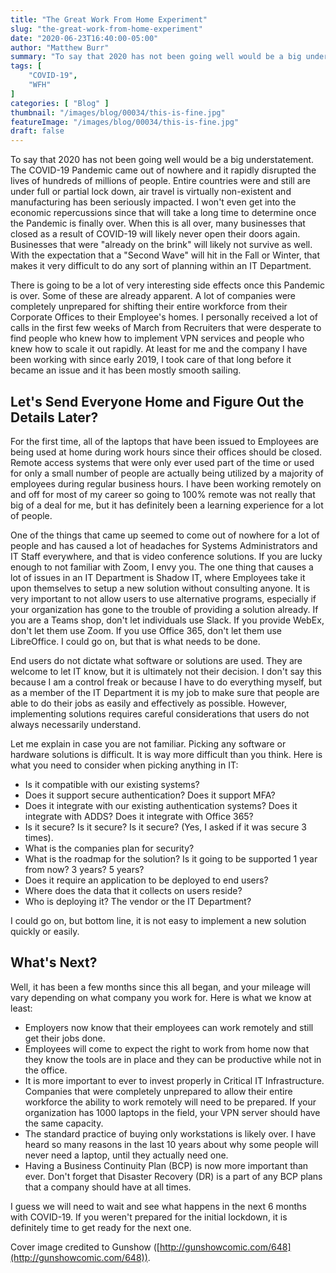 ```yaml
---
title: "The Great Work From Home Experiment"
slug: "the-great-work-from-home-experiment"
date: "2020-06-23T16:40:00-05:00"
author: "Matthew Burr"
summary: "To say that 2020 has not been going well would be a big understatement. The COVID-19 Pandemic came out of nowhere and it has rapidly disrupted the lives of hundreds of millions of people. Entire countries were and still are under full or partial lock down, air travel is virtually non-existent and manufacturing is seriously impacted. I won't even get into the economic repercussions since that will take a long time to determine once the Pandemic is finally over."
tags: [
    "COVID-19",
    "WFH"
]
categories: [ "Blog" ]
thumbnail: "/images/blog/00034/this-is-fine.jpg"
featureImage: "/images/blog/00034/this-is-fine.jpg"
draft: false
---
```


To say that 2020 has not been going well would be a big understatement. The COVID-19 Pandemic came out of nowhere and it rapidly disrupted the lives of hundreds of millions of people. Entire countries were and still are under full or partial lock down, air travel is virtually non-existent and manufacturing has been seriously impacted. I won't even get into the economic repercussions since that will take a long time to determine once the Pandemic is finally over. When this is all over, many businesses that closed as a result of COVID-19 will likely never open their doors again. Businesses that were "already on the brink" will likely not survive as well. With the expectation that a "Second Wave" will hit in the Fall or Winter, that makes it very difficult to do any sort of planning within an IT Department.

There is going to be a lot of very interesting side effects once this Pandemic is over. Some of these are already apparent. A lot of companies were completely unprepared for shifting their entire workforce from their Corporate Offices to their Employee's homes. I personally received a lot of calls in the first few weeks of March from Recruiters that were desperate to find people who knew how to implement VPN services and people who knew how to scale it out rapidly. At least for me and the company I have been working with since early 2019, I took care of that long before it became an issue and it has been mostly smooth sailing.

## Let's Send Everyone Home and Figure Out the Details Later? ##

For the first time, all of the laptops that have been issued to Employees are being used at home during work hours since their offices should be closed. Remote access systems that were only ever used part of the time or used for only a small number of people are actually being utilized by a majority of employees during regular business hours. I have been working remotely on and off for most of my career so going to 100% remote was not really that big of a deal for me, but it has definitely been a learning experience for a lot of people.

One of the things that came up seemed to come out of nowhere for a lot of people and has caused a lot of headaches for Systems Administrators and IT Staff everywhere, and that is video conference solutions. If you are lucky enough to not familiar with Zoom, I envy you. The one thing that causes a lot of issues in an IT Department is Shadow IT, where Employees take it upon themselves to setup a new solution without consulting anyone. It is very important to not allow users to use alternative programs, especially if your organization has gone to the trouble of providing a solution already. If you are a Teams shop, don't let individuals use Slack. If you provide WebEx, don't let them use Zoom. If you use Office 365, don't let them use LibreOffice. I could go on, but that is what needs to be done.

End users do not dictate what software or solutions are used. They are welcome to let IT know, but it is ultimately not their decision. I don't say this because I am a control freak or because I have to do everything myself, but as a member of the IT Department it is my job to make sure that people are able to do their jobs as easily and effectively as possible. However, implementing solutions requires careful considerations that users do not always necessarily understand.

Let me explain in case you are not familiar. Picking any software or hardware solutions is difficult. It is way more difficult than you think. Here is what you need to consider when picking anything in IT:

* Is it compatible with our existing systems?
* Does it support secure authentication? Does it support MFA?
* Does it integrate with our existing authentication systems? Does it integrate with ADDS? Does it integrate with Office 365?
* Is it secure? Is it secure? Is it secure? (Yes, I asked if it was secure 3 times).
* What is the companies plan for security?
* What is the roadmap for the solution? Is it going to be supported 1 year from now? 3 years? 5 years?
* Does it require an application to be deployed to end users?
* Where does the data that it collects on users reside?
* Who is deploying it? The vendor or the IT Department?

I could go on, but bottom line, it is not easy to implement a new solution quickly or easily.

## What's Next? ##

Well, it has been a few months since this all began, and your mileage will vary depending on what company you work for. Here is what we know at least:

* Employers now know that their employees can work remotely and still get their jobs done.
* Employees will come to expect the right to work from home now that they know the tools are in place and they can be productive while not in the office.
* It is more important to ever to invest properly in Critical IT Infrastructure. Companies that were completely unprepared to allow their entire workforce the ability to work remotely will need to be prepared. If your organization has 1000 laptops in the field, your VPN server should have the same capacity.
* The standard practice of buying only workstations is likely over. I have heard so many reasons in the last 10 years about why some people will never need a laptop, until they actually need one.
* Having a Business Continuity Plan (BCP) is now more important than ever. Don't forget that Disaster Recovery (DR) is a part of any BCP plans that a company should have at all times.

I guess we will need to wait and see what happens in the next 6 months with COVID-19. If you weren't prepared for the initial lockdown, it is definitely time to get ready for the next one.

Cover image credited to Gunshow ([http://gunshowcomic.com/648](http://gunshowcomic.com/648)).
